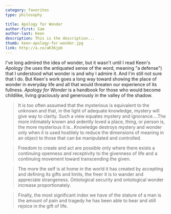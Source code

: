 ```yaml
---
category: favorites
type: philosophy

title: Apology for Wonder
author-first: Sam
author-last: Keen
description: This is the description...
thumb: keen-apology-for-wonder.jpg
link: http://a.co/aK36jpb
---
```


I've long admired the idea of wonder, but it wasn't until I read Keen's *Apology* (he uses the antiquated sense of the word, meaning "a defense") that I understood what wonder is and why I admire it. And I'm still not sure that I do. But Keen's work goes a long way toward showing the place of wonder in everyday life and all that would threaten our experience of its fullness. *Apology for Wonder* is a handbook for those who would become childlike, living graciously and generously in the valley of the shadow.

> It is too often assumed that the mysterious is equivalent to the unknown and that, in the light of adequate knowledge, mystery will give way to clarity. Such a view equates mystery and ignorance....The more intimately known and ardently loved a place, thing, or person is, the more mysterious it is...Knowledge destroys mystery and wonder only when it is used hostilely to reduce the dimensions of meaning in an object to those that can be manipulated and controlled.

> Freedom to create and act are possible only where there exists a continuing openness and receptivity to the givenness of life and a continuing movement toward transcending the given.

> The more the self is at home in the world it has created by accepting and defining its gifts and limits, the freer it is to wander and appreciate strangeness. Ontological security and ontological wonder increase proportionately.

> Finally, the most significant index we have of the stature of a man is the amount of pain and tragedy he has been able to bear and still rejoice in the gift of life.